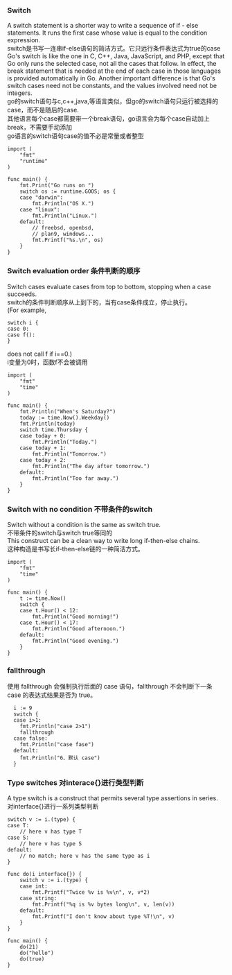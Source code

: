 ### Switch
A switch statement is a shorter way to write a sequence of if - else statements. It runs the first case whose value is equal to the condition expression.  
switch是书写一连串if-else语句的简洁方式。它只远行条件表达式为true的case  
Go's switch is like the one in C, C++, Java, JavaScript, and PHP, except that Go only runs the selected case, not all the cases that follow. In effect, the break statement that is needed at the end of each case in those languages is provided automatically in Go. Another important difference is that Go's switch cases need not be constants, and the values involved need not be integers.  
go的switch语句与c,c++,java,等语言类似，但go的switch语句只运行被选择的case，而不是随后的case.  
其他语言每个case都需要带一个break语句，go语言会为每个case自动加上break，不需要手动添加  
go语言的switch语句case的值不必是常量或者整型
```golang
import (
	"fmt"
	"runtime"
)

func main() {
	fmt.Print("Go runs on ")
	switch os := runtime.GOOS; os {
	case "darwin":
		fmt.Println("OS X.")
	case "linux":
		fmt.Println("Linux.")
	default:
		// freebsd, openbsd,
		// plan9, windows...
		fmt.Printf("%s.\n", os)
	}
}
```

### Switch evaluation order 条件判断的顺序
Switch cases evaluate cases from top to bottom, stopping when a case succeeds.  
switch的条件判断顺序从上到下的，当有case条件成立，停止执行。  
(For example,  
```golang
switch i {
case 0:
case f():
}
```
does not call f if i==0.)  
i变量为0时，函数f不会被调用
```golang
import (
	"fmt"
	"time"
)

func main() {
	fmt.Println("When's Saturday?")
	today := time.Now().Weekday()
	fmt.Println(today)
	switch time.Thursday {
	case today + 0:
		fmt.Println("Today.")
	case today + 1:
		fmt.Println("Tomorrow.")
	case today + 2:
		fmt.Println("The day after tomorrow.")
	default:
		fmt.Println("Too far away.")
	}
}
```

### Switch with no condition 不带条件的switch
Switch without a condition is the same as switch true.  
不带条件的switch与switch true等同的  
This construct can be a clean way to write long if-then-else chains.  
这种构造是书写长if-then-else链的一种简洁方式。
```golang
import (
	"fmt"
	"time"
)

func main() {
	t := time.Now()
	switch {
	case t.Hour() < 12:
		fmt.Println("Good morning!")
	case t.Hour() < 17:
		fmt.Println("Good afternoon.")
	default:
		fmt.Println("Good evening.")
	}
}
```

### fallthrough
使用 fallthrough 会强制执行后面的 case 语句，fallthrough 不会判断下一条 case 的表达式结果是否为 true。
```golang
  i := 9
  switch {
  case i>1:
    fmt.Println("case 2>1")
    fallthrough
  case false:
    fmt.Println("case fase")
  default:
    fmt.Println("6、默认 case")
  }
```

### Type switches   对interace{}进行类型判断
A type switch is a construct that permits several type assertions in series.  
对interface{}进行一系列类型判断  
```golang
switch v := i.(type) {
case T:
    // here v has type T
case S:
    // here v has type S
default:
    // no match; here v has the same type as i
}
```

```golang
func do(i interface{}) {
	switch v := i.(type) {
	case int:
		fmt.Printf("Twice %v is %v\n", v, v*2)
	case string:
		fmt.Printf("%q is %v bytes long\n", v, len(v))
	default:
		fmt.Printf("I don't know about type %T!\n", v)
	}
}

func main() {
	do(21)
	do("hello")
	do(true)
}
```

